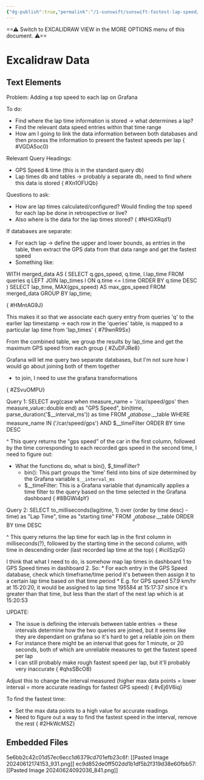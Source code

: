 ```yaml
---
{"dg-publish":true,"permalink":"/1-sunswift/sunswift-fastest-lap-speed/","tags":["excalidraw"],"created":"2024-06-26T01:17:31.245+10:00","updated":"2024-07-23T23:11:48.208+10:00"}
---
```


==⚠  Switch to EXCALIDRAW VIEW in the MORE OPTIONS menu of this document. ⚠==

# Excalidraw Data
## Text Elements
Problem: Adding a top speed to each lap on Grafana

To do:
* Find where the lap time information is stored -> what determines a lap?
* Find the relevant data speed entries within that time range
* How am I going to link the data information between both databases and then process the 
  information to present the fastest speeds per lap
{ #VGDA5oc0}


Relevant Query Headings:
* GPS Speed & time (this is in the standard query db)
* Lap times db and tables -> probably a separate db, need to find where this data is stored
{ #Xn1OFUQb}


Questions to ask:
* How are lap times calculated/configured? Would finding the top speed for each lap be done in retrospective or live?
* Also where is the data for the lap times stored?
{ #NHGXRqd1}


If databases are separate:
* For each lap -> define the upper and lower bounds, as entries in the table, then extract the GPS data from that data range and get the fastest speed
* Something like:

WITH merged_data AS (
    SELECT 
        q.gps_speed,
        q.time,
        l.lap_time
    FROM 
        queries q
    LEFT JOIN 
        lap_times l 
    ON 
        q.time <= l.time
    ORDER BY 
        q.time DESC
)
SELECT 
    lap_time,
    MAX(gps_speed) AS max_gps_speed
FROM 
    merged_data
GROUP BY 
    lap_time;


{ #HMntAG9J}


This makes it so that we associate each query entry from queries 'q' to the earlier lap timestamp -> each row in
the 'queries' table, is mapped to a particular lap time
from 'lap_times'
{ #79wnR9Sx}


From the combined table, we group the results by lap_time and get the maximum GPS speed from each group
{ #ZuDFJRe8}


Grafana will let me query two separate databases, but I'm not sure
how I would go about joining both of them together
* to join, I need to use the grafana transformations

{ #ZSvuOMPU}


Query 1:
SELECT 
    avg(case when measure_name = '/car/speed/gps' then measure_value::double end) as "GPS Speed",
    bin(time, parse_duration('$__interval_ms')) as time 
FROM 
    $__database.$__table 
WHERE 
    measure_name IN ('/car/speed/gps') 
    AND $__timeFilter
ORDER BY 
    time DESC

^ This query returns the "gps speed" of the car in the first column, followed by the time corresponding to each recorded gps speed in the second time, I need to figure out:
* What the functions do, what is bin(), $_timeFilter?
    * bin(): This part groups the 'time' field into bins of size determined by the Grafana variable `$__interval_ms`
    * $__timeFilter: This is a Grafana variable that dynamically applies a time filter to the query based on the time selected in the Grafana dashboard
{ #8BGWi4pY}


Query 2:
SELECT 
  to_milliseconds(lag(time, 1) over (order by time desc) - time) as "Lap Time", 
  time as "starting time"
FROM $__database.$__table
ORDER BY 
  time DESC


^ This query returns the lap time for each lap in the first column in milliseconds(?), followed by the starting time in the second column, with time in descending order (last recorded lap time at the top)
{ #icilSzpG}


I think that what I need to do, is somehow map lap times in dashboard 1 to GPS Speed times in dashboard 2. So:
    * For each entry in the GPS Speed database, check which timeframe/time period it's between then assign it to a certain lap time based on that time period
    * E.g. for GPS speed 57.9 km/hr at 15:20:20, it would be assigned to lap time 195584 at 15:17:37 since it's greater than that time, but less than the start of the next lap which is at 15:20:53


UPDATE:
* The issue is defining the intervals between table entries -> these intervals determine how the two queries are joined, but it seems like they are dependant on grafana so it's hard to get a reliable join on them
* For instance there might be an interval that goes for 1 minute, or 20 seconds, both of which are unreliable measures to get the fastest speed per lap
* I can still probably make rough fastest speed per lap, but it'll probably very inaccurate
{ #qhsSBcO8}


Adjust this to change the interval measured
(higher max data points = lower interval = more accurate readings for fastest GPS speed)
{ #vEj6V6iq}


To find the fastest time:
* Set the max data points to a high value for accurate readings
* Need to figure out a way to find the fastest speed in the interval, remove the rest
{ #2HkWcMSZ}


## Embedded Files
5e6bb2c42c01d57ec6ecc1d6379cd701efb23c6f: [[Pasted Image 20240612174153_931.png]]
ec9d852de0ff502dd1b1df5b2f319d38e60fbb57: [[Pasted Image 20240624092036_841.png]]

